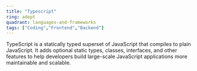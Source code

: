 ```yaml
---
title: "Typescript"
ring: adopt
quadrant: languages-and-frameworks
tags: ["Coding","Frontend","Backend"]
---
```


TypeScript is a statically typed superset of JavaScript that compiles to plain JavaScript. It adds optional static types, classes, interfaces, and other features to help developers build large-scale JavaScript applications more maintainable and scalable.